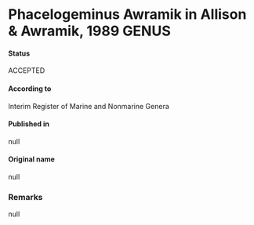 # Phacelogeminus Awramik in Allison & Awramik, 1989 GENUS

#### Status
ACCEPTED

#### According to
Interim Register of Marine and Nonmarine Genera

#### Published in
null

#### Original name
null

### Remarks
null